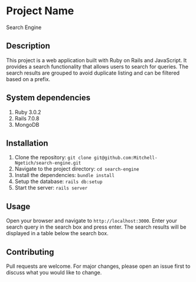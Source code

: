 # Project Name

Search Engine

## Description

This project is a web application built with Ruby on Rails and JavaScript. It provides a search functionality that allows users to search for queries. The search results are grouped to avoid duplicate listing and can be filtered based on a prefix.

## System dependencies

1. Ruby 3.0.2
2. Rails 7.0.8
3. MongoDB

## Installation

1. Clone the repository: `git clone git@github.com:Mitchell-Ngetich/search-engine.git`
2. Navigate to the project directory: `cd search-engine`
3. Install the dependencies: `bundle install`
4. Setup the database: `rails db:setup`
5. Start the server: `rails server`

## Usage

Open your browser and navigate to `http://localhost:3000`. Enter your search query in the search box and press enter. The search results will be displayed in a table below the search box.

## Contributing

Pull requests are welcome. For major changes, please open an issue first to discuss what you would like to change.
